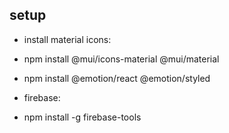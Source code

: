 ## setup

- install material icons:
- npm install @mui/icons-material @mui/material
- npm install @emotion/react @emotion/styled

- firebase:
- npm install -g firebase-tools
